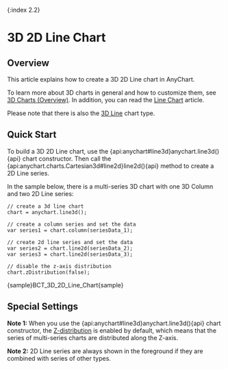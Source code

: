 {:index 2.2}
# 3D 2D Line Chart

## Overview

This article explains how to create a 3D 2D Line chart in AnyChart.

To learn more about 3D charts in general and how to customize them, see [3D Charts (Overview)](Overview). In addition, you can read the [Line Chart](../Line_Chart) article.

Please note that there is also the [3D Line](3D_Line_Chart) chart type.

## Quick Start

To build a 3D 2D Line chart, use the {api:anychart#line3d}anychart.line3d(){api} chart constructor. Then call the {api:anychart.charts.Cartesian3d#line2d}line2d(){api} method to create a 2D Line series. 

In the sample below, there is a multi-series 3D chart with one 3D Column and two 2D Line series:

```
// create a 3d line chart
chart = anychart.line3d();

// create a column series and set the data
var series1 = chart.column(seriesData_1);

// create 2d line series and set the data
var series2 = chart.line2d(seriesData_2);
var series3 = chart.line2d(seriesData_3);

// disable the z-axis distribution
chart.zDistribution(false);
```

{sample}BCT\_3D\_2D\_Line\_Chart{sample}

## Special Settings

**Note 1:** When you use the {api:anychart#line3d}anychart.line3d(){api} chart constructor, the [Z-distribution](Overview#z-distribution) is enabled by default, which means that the series of multi-series charts are distributed along the Z-axis.

**Note 2:** 2D Line series are always shown in the foreground if they are combined with series of other types.